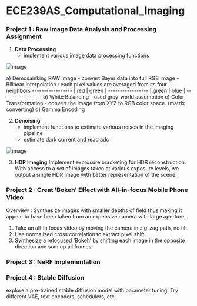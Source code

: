 # ECE239AS_Computational_Imaging


### Project 1 : **Raw Image Data Analysis and Processing Assignment**

1. **Data Processing**
    - implement various image data processing functions  

![image](https://github.com/user-attachments/assets/7406616b-2b84-4fec-ba67-5a49c1639882)

a) Demosainking RAW Image
    - convert Bayer data into full RGB image
    - Bilinear Interpolation : each pixel values are averaged from its four neighbors
        -----------------
        |  red  | green |
        -----------------
        | green |  blue |
        -----------------
b) White Balancing
    - used gray-world assumption
c) Color Transformation
    - convert the image from XYZ to RGB color space. (matrix converting)
d) Gamma Encoding


2. **Denoising**
    - implement functions to estimate various noises in the imaging pipeline
    - estimate dark current and read adc

![image](https://github.com/user-attachments/assets/df86a39f-7688-4a7a-a8ed-91694af17f85)


3. **HDR Imaging**
Implement exprosure bracketing for HDR reconstruction.
With access to a set of images taken at various exposure levels, we output a single HDR image with better representation of the scene.


### Project 2 : **Creat 'Bokeh' Effect with All-in-focus Mobile Phone Video**

Overview : Synthesize images with smaller depths of field thus making it appear to have been taken from an expensive camera with large aperture.

1. Take an all-in focus video by moving the camera in zig-zag path, no tilt.
2. Use normalized cross correlation to extract pixel shift.
3. Synthesize a refocused ‘Bokeh’ by shifting each image in the opposite direction and sum up all frames.



### Project 3 : **NeRF Implementation**





### Project 4 : **Stable Diffusion**

explore a pre-trained stable diffusion model with parameter tuning. Try different VAE, text encoders, schedulers, etc.
